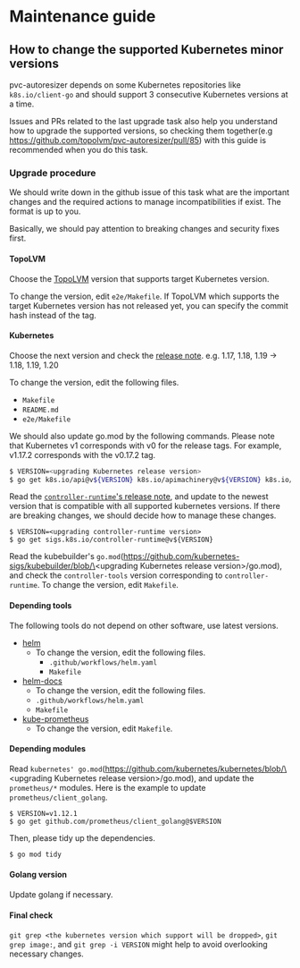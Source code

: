 Maintenance guide
=================

How to change the supported Kubernetes minor versions
-------------------------------------------

pvc-autoresizer depends on some Kubernetes repositories like `k8s.io/client-go` and should support 3 consecutive Kubernetes versions at a time.

Issues and PRs related to the last upgrade task also help you understand how to upgrade the supported versions,
so checking them together(e.g https://github.com/topolvm/pvc-autoresizer/pull/85) with this guide is recommended when you do this task.

### Upgrade procedure

We should write down in the github issue of this task what are the important changes and the required actions to manage incompatibilities if exist.
The format is up to you.

Basically, we should pay attention to breaking changes and security fixes first.

#### TopoLVM

Choose the [TopoLVM](https://github.com/topolvm/topolvm/releases) version that supports target Kubernetes version.

To change the version, edit `e2e/Makefile`. If TopoLVM which supports the target Kubernetes version has not released yet, you can specify the commit hash instead of the tag.

#### Kubernetes

Choose the next version and check the [release note](https://kubernetes.io/docs/setup/release/notes/). e.g. 1.17, 1.18, 1.19 -> 1.18, 1.19, 1.20

To change the version, edit the following files.

- `Makefile`
- `README.md`
- `e2e/Makefile`

We should also update go.mod by the following commands. Please note that Kubernetes v1 corresponds with v0 for the release tags. For example, v1.17.2 corresponds with the v0.17.2 tag.

```bash
$ VERSION=<upgrading Kubernetes release version>
$ go get k8s.io/api@v${VERSION} k8s.io/apimachinery@v${VERSION} k8s.io/client-go@v${VERSION}
```

Read the [`controller-runtime`'s release note](https://github.com/kubernetes-sigs/controller-runtime/releases), and update to the newest version that is compatible with all supported kubernetes versions. If there are breaking changes, we should decide how to manage these changes.

```
$ VERSION=<upgrading controller-runtime version>
$ go get sigs.k8s.io/controller-runtime@v${VERSION}
```

Read the kubebuilder's `go.mod`(https://github.com/kubernetes-sigs/kubebuilder/blob/\<upgrading Kubernetes release version\>/go.mod), and check the `controller-tools` version corresponding to `controller-runtime`. To change the version, edit `Makefile`. 

#### Depending tools

The following tools do not depend on other software, use latest versions.
- [helm](https://github.com/helm/helm/releases)
  - To change the version, edit the following files.
    - `.github/workflows/helm.yaml`
    - `Makefile`   
- [helm-docs](github.com/norwoodj/helm-docs/releases)
  - To change the version, edit the following files.
  - `.github/workflows/helm.yaml`
  - `Makefile`
- [kube-prometheus](https://github.com/prometheus-operator/kube-prometheus/releases)
  - To change the version, edit `Makefile`.

#### Depending modules

Read `kubernetes' go.mod`(https://github.com/kubernetes/kubernetes/blob/\<upgrading Kubernetes release version\>/go.mod), and update the `prometheus/*` modules. Here is the example to update `prometheus/client_golang`.

```
$ VERSION=v1.12.1
$ go get github.com/prometheus/client_golang@$VERSION
```

Then, please tidy up the dependencies.

```bash
$ go mod tidy
```

#### Golang version

Update golang if necessary.

#### Final check

`git grep <the kubernetes version which support will be dropped>`, `git grep image:`, and `git grep -i VERSION` might help to avoid overlooking necessary changes.
